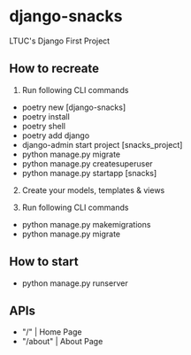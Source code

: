 # django-snacks

LTUC's Django First Project

## How to recreate

1. Run following CLI commands

- poetry new [django-snacks]
- poetry install
- poetry shell
- poetry add django
- django-admin start project [snacks_project]
- python manage.py migrate
- python manage.py createsuperuser
- python manage.py startapp [snacks]

2. Create your models, templates & views

3. Run following CLI commands

- python manage.py makemigrations
- python manage.py migrate

## How to start

- python manage.py runserver

## APIs

- "/" | Home Page
- "/about" | About Page
